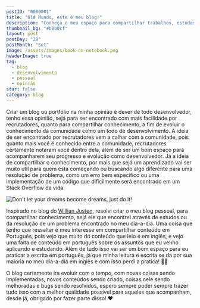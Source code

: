 ```yaml
---
postID: "0000001"
title: "Olá Mundo, este é meu blog!"
description: "Conheça o meu espaço para compartilhar trabalhos, estudos, conhecimento e marcar minha presença na web de uma forma que faça a diferança para as pessoas."
thumbnail_bg: "#b0b0cf"
layout: post
postDay: "29"
postMonth: "Set"
image: /assets/images/book-on-notebook.png
headerImage: true
tag:
  - blog
  - desenvolvimento
  - pessoal
  - opinião
star: false
category: blog
---
```


Criar um blog ou portfólio na minha opinião é dever de todo desenvolvedor, tenho essa opinião, sejá para ser encontrado com mais facilidade por recrutadores, quanto para compartilhar conhecimento, a fim de evoluir o conhecimento da comunidade como um todo de desenvolvimento. A ideia de ser encontrado por recrutadores vem a calhar com a comunidade, pois quanto mais você é conhecido entre a comunidade, recrutadores certamente notaram você dentro dela, alem de ser um bom espaço para acompanharem seu progresso e evolução como desenvolvedor. Já a ideia de compartilhar o conhecimento, por mais que sejá um aprendizado vai ser muito util para quem esta começando ou buscando algo diferente para uma resolução de problema, como um erro bem especifico ou uma implementação de um código que dificilmente será encontrado em um Stack Overflow da vida.

![Don't let your dreams become dreams, just do it!](https://i.gifer.com/3cuw.gif)

Inspirado no blog do [Willian Justen](https://willianjusten.com.br/), resolvi criar o meu blog pessoal, para compartilhar conhecimento, sejá ele que encontrei através de estudos ou da resolução de um problema encontrado no meu dia-a-dia. Uma coisa que tenho que ressaltar é meu interesse em compartilhar conteúdo em Português, pois vejo que muito do conteúdo que leio é em inglês, e vejo uma falta de conteúdo em português sobre os assuntos que eu venho aplicando e estudando. Além de tudo isso vai ser um bom espaço para eu praticar a escrita em português, já que minha leitura e escrita se da por sua maioria no meu dia-a-dia em inglês e com isso perdi a pratica! 🤦‍♂️

O blog certamente ira evoluir com o tempo, com novas coisas sendo implementadas, novos conteúdos sendo criado, coisas nele sendo melhoradas e bugs sendo resolvidos, espero sempre poder sempre trazer tudo isso com a melhor qualidade possivel para aqueles que acompanham, desde já, obrigado por fazer parte disso! ❤️

